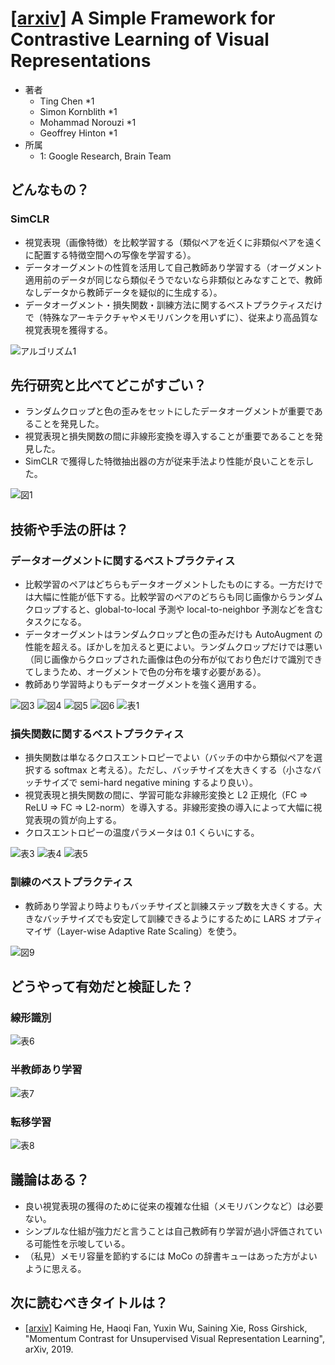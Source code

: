 # [\[arxiv\]](https://arxiv.org/abs/2002.05709) A Simple Framework for Contrastive Learning of Visual Representations

- 著者
    - Ting Chen *1
    - Simon Kornblith *1
    - Mohammad Norouzi *1
    - Geoffrey Hinton *1
- 所属
    - 1: Google Research, Brain Team

## どんなもの？

### SimCLR
- 視覚表現（画像特徴）を比較学習する（類似ペアを近くに非類似ペアを遠くに配置する特徴空間への写像を学習する）。
- データオーグメントの性質を活用して自己教師あり学習する（オーグメント適用前のデータが同じなら類似そうでないなら非類似とみなすことで、教師なしデータから教師データを疑似的に生成する）。
- データオーグメント・損失関数・訓練方法に関するベストプラクティスだけで（特殊なアーキテクチャやメモリバンクを用いずに）、従来より高品質な視覚表現を獲得する。

![アルゴリズム1](algorithm_1.png)


## 先行研究と比べてどこがすごい？
- ランダムクロップと色の歪みをセットにしたデータオーグメントが重要であることを発見した。
- 視覚表現と損失関数の間に非線形変換を導入することが重要であることを発見した。
- SimCLR で獲得した特徴抽出器の方が従来手法より性能が良いことを示した。

![図1](figure_1.png)


## 技術や手法の肝は？

### データオーグメントに関するベストプラクティス
- 比較学習のペアはどちらもデータオーグメントしたものにする。一方だけでは大幅に性能が低下する。比較学習のペアのどちらも同じ画像からランダムクロップすると、global-to-local 予測や local-to-neighbor 予測などを含むタスクになる。
- データオーグメントはランダムクロップと色の歪みだけも AutoAugment の性能を超える。ぼかしを加えると更によい。ランダムクロップだけでは悪い（同じ画像からクロップされた画像は色の分布が似ており色だけで識別できてしまうため、オーグメントで色の分布を壊す必要がある）。
- 教師あり学習時よりもデータオーグメントを強く適用する。

![図3](figure_3.png)
![図4](figure_4.png)
![図5](figure_5.png)
![図6](figure_6.png)
![表1](table_1.png)

### 損失関数に関するベストプラクティス
- 損失関数は単なるクロスエントロピーでよい（バッチの中から類似ペアを選択する softmax と考える）。ただし、バッチサイズを大きくする（小さなバッチサイズで semi-hard negative mining するより良い）。
- 視覚表現と損失関数の間に、学習可能な非線形変換と L2 正規化（FC ⇒ ReLU ⇒ FC ⇒ L2-norm）を導入する。非線形変換の導入によって大幅に視覚表現の質が向上する。
- クロスエントロピーの温度パラメータは 0.1 くらいにする。

![表3](table_3.png)
![表4](table_4.png)
![表5](table_5.png)

### 訓練のベストプラクティス
- 教師あり学習より時よりもバッチサイズと訓練ステップ数を大きくする。大きなバッチサイズでも安定して訓練できるようにするために LARS オプティマイザ（Layer-wise Adaptive Rate Scaling）を使う。

![図9](figure_9.png)

## どうやって有効だと検証した？

### 線形識別
![表6](table_6.png)

### 半教師あり学習
![表7](table_7.png)

### 転移学習
![表8](table_8.png)


## 議論はある？
- 良い視覚表現の獲得のために従来の複雑な仕組（メモリバンクなど）は必要ない。
- シンプルな仕組が強力だと言うことは自己教師有り学習が過小評価されている可能性を示唆している。
- （私見）メモリ容量を節約するには MoCo の辞書キューはあった方がよいように思える。


## 次に読むべきタイトルは？
- [\[arxiv\]](https://arxiv.org/abs/1911.05722v2) Kaiming He, Haoqi Fan, Yuxin Wu, Saining Xie, Ross Girshick, "Momentum Contrast for Unsupervised Visual Representation Learning", arXiv, 2019.

